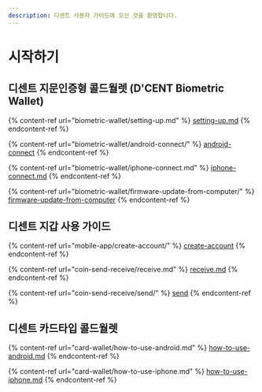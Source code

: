 ```yaml
---
description: 디센트 사용자 가이드에 오신 것을 환영합니다.
---
```


# 시작하기

## 디센트 지문인증형 콜드월렛 (D'CENT Biometric Wallet)

{% content-ref url="biometric-wallet/setting-up.md" %}
[setting-up.md](biometric-wallet/setting-up.md)
{% endcontent-ref %}

{% content-ref url="biometric-wallet/android-connect/" %}
[android-connect](biometric-wallet/android-connect/)
{% endcontent-ref %}

{% content-ref url="biometric-wallet/iphone-connect.md" %}
[iphone-connect.md](biometric-wallet/iphone-connect.md)
{% endcontent-ref %}

{% content-ref url="biometric-wallet/firmware-update-from-computer/" %}
[firmware-update-from-computer](biometric-wallet/firmware-update-from-computer/)
{% endcontent-ref %}

## 디센트 지갑 사용 가이드

{% content-ref url="mobile-app/create-account/" %}
[create-account](mobile-app/create-account/)
{% endcontent-ref %}

{% content-ref url="coin-send-receive/receive.md" %}
[receive.md](coin-send-receive/receive.md)
{% endcontent-ref %}

{% content-ref url="coin-send-receive/send/" %}
[send](coin-send-receive/send/)
{% endcontent-ref %}

## 디센트 카드타입 콜드월렛

{% content-ref url="card-wallet/how-to-use-android.md" %}
[how-to-use-android.md](card-wallet/how-to-use-android.md)
{% endcontent-ref %}

{% content-ref url="card-wallet/how-to-use-iphone.md" %}
[how-to-use-iphone.md](card-wallet/how-to-use-iphone.md)
{% endcontent-ref %}
